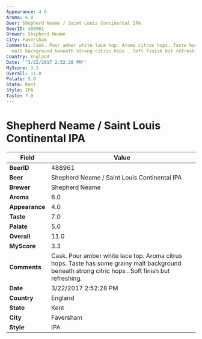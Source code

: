 ```yaml
---
Appearance: 4.0
Aroma: 6.0
Beer: Shepherd Neame / Saint Louis Continental IPA
BeerID: 488961
Brewer: Shepherd Neame
City: Faversham
Comments: Cask. Pour amber white lace top. Aroma citrus hops. Taste has some grainy
  malt background beneath strong citric hops . Soft finish but refreshing.
Country: England
Date: '"3/22/2017 2:52:28 PM"'
MyScore: 3.3
Overall: 11.0
Palate: 5.0
State: Kent
Style: IPA
Taste: 7.0
---
```


# Shepherd Neame / Saint Louis Continental IPA

| Field         | Value |
|---------------|-------|
| **BeerID** | 488961 |
| **Beer** | Shepherd Neame / Saint Louis Continental IPA |
| **Brewer** | Shepherd Neame |
| **Aroma** | 6.0 |
| **Appearance** | 4.0 |
| **Taste** | 7.0 |
| **Palate** | 5.0 |
| **Overall** | 11.0 |
| **MyScore** | 3.3 |
| **Comments** | Cask. Pour amber white lace top. Aroma citrus hops. Taste has some grainy malt background beneath strong citric hops . Soft finish but refreshing. |
| **Date** | 3/22/2017 2:52:28 PM |
| **Country** | England |
| **State** | Kent |
| **City** | Faversham |
| **Style** | IPA |
